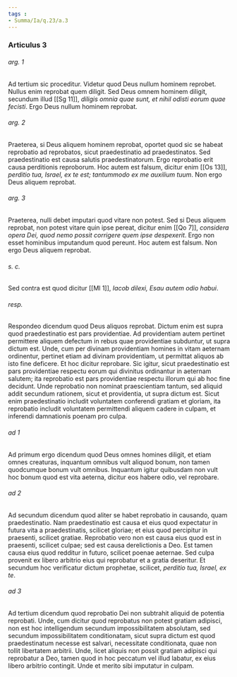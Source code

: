 ```yaml
---
tags : 
- Summa/Ia/q.23/a.3
---
```


### Articulus 3

###### arg. 1
Ad tertium sic proceditur. Videtur quod Deus nullum hominem reprobet. Nullus enim reprobat quem diligit. Sed Deus omnem hominem diligit, secundum illud [[Sg 11]], *diligis omnia quae sunt, et nihil odisti eorum quae fecisti*. Ergo Deus nullum hominem reprobat.

###### arg. 2
Praeterea, si Deus aliquem hominem reprobat, oportet quod sic se habeat reprobatio ad reprobatos, sicut praedestinatio ad praedestinatos. Sed praedestinatio est causa salutis praedestinatorum. Ergo reprobatio erit causa perditionis reproborum. Hoc autem est falsum, dicitur enim [[Os 13]], *perditio tua, Israel, ex te est; tantummodo ex me auxilium tuum*. Non ergo Deus aliquem reprobat.

###### arg. 3
Praeterea, nulli debet imputari quod vitare non potest. Sed si Deus aliquem reprobat, non potest vitare quin ipse pereat, dicitur enim [[Qo 7]], *considera opera Dei, quod nemo possit corrigere quem ipse despexerit*. Ergo non esset hominibus imputandum quod pereunt. Hoc autem est falsum. Non ergo Deus aliquem reprobat.

###### s. c.
Sed contra est quod dicitur [[Ml 1]], *Iacob dilexi, Esau autem odio habui*.

###### resp.
Respondeo dicendum quod Deus aliquos reprobat. Dictum enim est supra quod praedestinatio est pars providentiae. Ad providentiam autem pertinet permittere aliquem defectum in rebus quae providentiae subduntur, ut supra dictum est. Unde, cum per divinam providentiam homines in vitam aeternam ordinentur, pertinet etiam ad divinam providentiam, ut permittat aliquos ab isto fine deficere. Et hoc dicitur reprobare. Sic igitur, sicut praedestinatio est pars providentiae respectu eorum qui divinitus ordinantur in aeternam salutem; ita reprobatio est pars providentiae respectu illorum qui ab hoc fine decidunt. Unde reprobatio non nominat praescientiam tantum, sed aliquid addit secundum rationem, sicut et providentia, ut supra dictum est. Sicut enim praedestinatio includit voluntatem conferendi gratiam et gloriam, ita reprobatio includit voluntatem permittendi aliquem cadere in culpam, et inferendi damnationis poenam pro culpa.

###### ad 1
Ad primum ergo dicendum quod Deus omnes homines diligit, et etiam omnes creaturas, inquantum omnibus vult aliquod bonum, non tamen quodcumque bonum vult omnibus. Inquantum igitur quibusdam non vult hoc bonum quod est vita aeterna, dicitur eos habere odio, vel reprobare.

###### ad 2
Ad secundum dicendum quod aliter se habet reprobatio in causando, quam praedestinatio. Nam praedestinatio est causa et eius quod expectatur in futura vita a praedestinatis, scilicet gloriae; et eius quod percipitur in praesenti, scilicet gratiae. Reprobatio vero non est causa eius quod est in praesenti, scilicet culpae; sed est causa derelictionis a Deo. Est tamen causa eius quod redditur in futuro, scilicet poenae aeternae. Sed culpa provenit ex libero arbitrio eius qui reprobatur et a gratia deseritur. Et secundum hoc verificatur dictum prophetae, scilicet, *perditio tua, Israel, ex te*.

###### ad 3
Ad tertium dicendum quod reprobatio Dei non subtrahit aliquid de potentia reprobati. Unde, cum dicitur quod reprobatus non potest gratiam adipisci, non est hoc intelligendum secundum impossibilitatem absolutam, sed secundum impossibilitatem conditionatam, sicut supra dictum est quod praedestinatum necesse est salvari, necessitate conditionata, quae non tollit libertatem arbitrii. Unde, licet aliquis non possit gratiam adipisci qui reprobatur a Deo, tamen quod in hoc peccatum vel illud labatur, ex eius libero arbitrio contingit. Unde et merito sibi imputatur in culpam.

